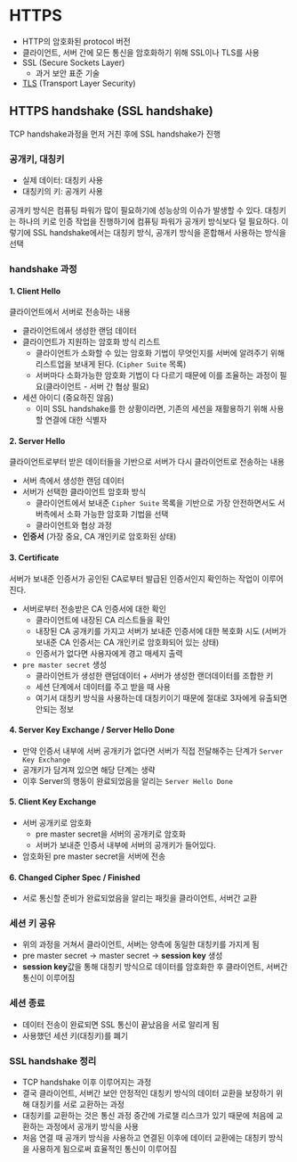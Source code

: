 # HTTPS

- HTTP의 암호화된 protocol 버전
- 클라이언트, 서버 간에 모든 통신을 암호화하기 위해 SSL이나 TLS를 사용
- SSL (Secure Sockets Layer)
  - 과거 보안 표준 기술
- [TLS](https://ko.wikipedia.org/wiki/%EC%A0%84%EC%86%A1_%EA%B3%84%EC%B8%B5_%EB%B3%B4%EC%95%88) (Transport Layer Security)

## HTTPS handshake (SSL handshake)

TCP handshake과정을 먼저 거친 후에 SSL handshake가 진행

### 공개키, 대칭키

- 실제 데이터: 대칭키 사용
- 대칭키의 키: 공개키 사용

공개키 방식은 컴퓨팅 파워가 많이 필요하기에 성능상의 이슈가 발생할 수 있다. 대칭키는 하나의 키로 인증 작업을 진행하기에 컴퓨팅 파워가 공개키 방식보다 덜 필요하다. 이렇기에 SSL handshake에서는 대칭키 방식, 공개키 방식을 혼합해서 사용하는 방식을 선택

### handshake 과정

#### 1. Client Hello

클라이언트에서 서버로 전송하는 내용
- 클라이언트에서 생성한 랜덤 데이터
- 클라이언트가 지원하는 암호화 방식 리스트
  - 클라이언트가 소화할 수 있는 암호화 기법이 무엇인지를 서버에 알려주기 위해 리스트업을 보내게 된다. (`Cipher Suite` 목록)
  - 서버마다 소화가능한 암호화 기법이 다 다르기 때문에 이를 조율하는 과정이 필요(클라이언트 - 서버 간 협상 필요)
- 세션 아이디 (중요하진 않음)
  - 이미 SSL handshake를 한 상황이라면, 기존의 세션을 재활용하기 위해 사용할 연결에 대한 식별자

#### 2. Server Hello

클라이언트로부터 받은 데이터들을 기반으로 서버가 다시 클라이언트로 전송하는 내용
- 서버 측에서 생성한 랜덤 데이터
- 서버가 선택한 클라이언트 암호화 방식
  - 클라이언트에서 보내준 `Cipher Suite` 목록을 기반으로 가장 안전하면서도 서버측에서 소화 가능한 암호화 기법을 선택
  - 클라이언트와 협상 과정
- **인증서** (가장 중요, CA 개인키로 암호화된 상태)

#### 3. Certificate
서버가 보내준 인증서가 공인된 CA로부터 발급된 인증서인지 확인하는 작업이 이루어진다.
- 서버로부터 전송받은 CA 인증서에 대한 확인
  - 클라이언트에 내장된 CA 리스트들을 확인
  - 내장된 CA 공개키를 가지고 서버가 보내준 인증서에 대한 복호화 시도 (서버가 보내준 CA 인증서는 CA 개인키로 암호화되어 있는 상태)
  - 인증서가 없다면 사용자에게 경고 매세지 출력
- `pre master secret` 생성
  - 클라이언트가 생성한 랜덤데이터 + 서버가 생성한 랜더데이터를 조합한 키
  - 세션 단계에서 데이터를 주고 받을 때 사용
  - 여기서 대칭키 방식을 사용하는데 대칭키이기 때문에 절대로 3자에게 유출되면 안되는 정보

#### 4. Server Key Exchange / Server Hello Done
- 만약 인증서 내부에 서버 공개키가 없다면 서버가 직접 전달해주는 단계가 `Server Key Exchange`  
- 공개키가 담겨져 있으면 해당 단계는 생략
- 이후 Server의 행동이 완료되었음을 알리는 `Server Hello Done`

#### 5. Client Key Exchange
- 서버 공개키로 암호화
  - pre master secret을 서버의 공개키로 암호화
  - 서버가 보내준 인증서 내부에 서버의 공개키가 들어있다.
- 암호화된 pre master secret을 서버에 전송

#### 6. Changed Cipher Spec / Finished
- 서로 통신할 준비가 완료되었음을 알리는 패킷을 클라이언트, 서버간 교환

### 세션 키 공유

- 위의 과정을 거쳐서 클라이언트, 서버는 양측에 동일한 대칭키를 가지게 됨
- pre master secret -> master secret -> **session key** 생성
- **session key**값을 통해 대칭키 방식으로 데이터를 암호화한 후 클라이언트, 서버간 통신이 이루어짐

### 세션 종료
- 데이터 전송이 완료되면 SSL 통신이 끝났음을 서로 알리게 됨
- 사용했던 세션 키(대칭키)를 폐기

### SSL handshake 정리
- TCP handshake 이후 이루어지는 과정
- 결국 클라이언트, 서버간 보안 안정적인 대칭키 방식의 데이터 교환을 보장하기 위해 대칭키를 서로 교환하는 과정
- 대칭키를 교환하는 것은 통신 과정 중간에 가로챌 리스크가 있기 때문에 처음에 교환하는 과정에서 공개키 방식을 사용
- 처음 연결 때 공개키 방식을 사용하고 연결된 이후에 데이터 교환에는 대칭키 방식을 사용하게 됨으로써 효율적인 통신이 이루어짐